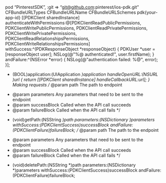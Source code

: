 pod “PinterestSDK”, :git => “git@github.com:pinterest/ios-pdk.git”
<key>CFBundleURLTypes</key>
  <array>
    <dict>
      <key>CFBundleURLName</key>
      <string></string>
      <key>CFBundleURLSchemes</key>
      <array>
        <string>pdk{your-app-id}</string>
      </array>
    </dict>
  </array>
  [[PDKClient sharedInstance] authenticateWithPermissions:@[PDKClientReadPublicPermissions,
                                                          PDKClientWritePublicPermissions,
                                                          PDKClientReadPrivatePermissions,
                                                          PDKClientWritePrivatePermissions,
                                                          PDKClientReadRelationshipsPermissions,
                                                          PDKClientWriteRelationshipsPermissions]
                                            withSuccess:^(PDKResponseObject *responseObject)
{
    PDKUser *user = [responseObject user];
    NSLog(@"%@ authenticated!", user.firstName);
} andFailure:^(NSError *error) {
    NSLog(@"authentication failed: %@", error);
}];
- (BOOL)application:(UIApplication *)application handleOpenURL:(NSURL *)url
{
    return [[PDKClient sharedInstance] handleCallbackURL:url];
}
Making requests
/** @param path         The path to endpoint
 *  @param parameters   Any parameters that need to be sent to the endpoint
 *  @param successBlock Called when the API call succeeds
 *  @param failureBlock Called when the API call fails
 */
- (void)getPath:(NSString *)path
     parameters:(NSDictionary *)parameters
    withSuccess:(PDKClientSuccess)successBlock
     andFailure:(PDKClientFailure)failureBlock;
/** @param path         The path to the endpoint
 *  @param parameters   Any parameters that need to be sent to the endpoint
 *  @param successBlock Called when the API call succeeds
 *  @param failureBlock Called when the API call fails
 */
- (void)deletePath:(NSString *)path
        parameters:(NSDictionary *)parameters
       withSuccess:(PDKClientSuccess)successBlock
        andFailure:(PDKClientFailure)failureBlock;
